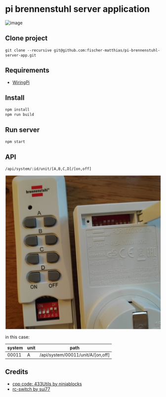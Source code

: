 # pi brennenstuhl server application

![image](docs/images/pi_with_433mhz-receiver-sender.jpg)

## Clone project
```
git clone --recursive git@github.com:fischer-matthias/pi-brennenstuhl-server-app.git
```

## Requirements
- [WiringPi](https://projects.drogon.net/raspberry-pi/wiringpi/download-and-install/)

## Install
```
npm install
npm run build
```

## Run server
```
npm start
```

## API
```
/api/system/:id/unit/[A,B,C,D]/[on,off]
```
![brennenstuhl](docs/images/brennenstuhl_rcs1000n.jpg)

in this case:

| system | unit | path |
|---|---|---|
| 00011 | A | /api/system/00011/unit/A/[on,off] |

## Credits
 - [cpp code: 433Utils by ninjablocks](https://github.com/ninjablocks/433Utils)
 - [rc-switch by sui77](https://github.com/sui77/rc-switch)